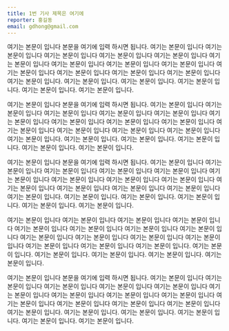 ```yaml
---
title: 1번 기사 제목은 여기에
reporter: 홍길동
email: gdhong@gmail.com
---
```


여기는 본문이 입니다 본문을 여기에 입력 하시면 됩니다. 여기는 본문이 입니다 여기는 본문이 입니다 여기는 본문이 입니다 여기는 본문이 입니다 여기는 본문이 입니다 여기는 본문이 입니다 여기는 본문이 입니다 여기는 본문이 입니다 여기는 본문이 입니다 여기는 본문이 입니다 여기는 본문이 입니다 여기는 본문이 입니다 여기는 본문이 입니다 여기는 본문이 입니다. 여기는 본문이 입니다. 여기는 본문이 입니다. 여기는 본문이 입니다. 여기는 본문이 입니다. 여기는 본문이 입니다.

여기는 본문이 입니다 본문을 여기에 입력 하시면 됩니다. 여기는 본문이 입니다 여기는 본문이 입니다 여기는 본문이 입니다 여기는 본문이 입니다 여기는 본문이 입니다 여기는 본문이 입니다 여기는 본문이 입니다 여기는 본문이 입니다 여기는 본문이 입니다 여기는 본문이 입니다 여기는 본문이 입니다 여기는 본문이 입니다 여기는 본문이 입니다 여기는 본문이 입니다. 여기는 본문이 입니다. 여기는 본문이 입니다. 여기는 본문이 입니다. 여기는 본문이 입니다. 여기는 본문이 입니다.

여기는 본문이 입니다 본문을 여기에 입력 하시면 됩니다. 여기는 본문이 입니다 여기는 본문이 입니다 여기는 본문이 입니다 여기는 본문이 입니다 여기는 본문이 입니다 여기는 본문이 입니다 여기는 본문이 입니다 여기는 본문이 입니다 여기는 본문이 입니다 여기는 본문이 입니다 여기는 본문이 입니다 여기는 본문이 입니다 여기는 본문이 입니다 여기는 본문이 입니다. 여기는 본문이 입니다. 여기는 본문이 입니다. 여기는 본문이 입니다. 여기는 본문이 입니다. 여기는 본문이 입니다.

여기는 본문이 입니다 여기는 본문이 입니다 여기는 본문이 입니다 여기는 본문이 입니다 여기는 본문이 입니다 여기는 본문이 입니다 여기는 본문이 입니다 여기는 본문이 입니다 여기는 본문이 입니다 여기는 본문이 입니다 여기는 본문이 입니다 여기는 본문이 입니다 여기는 본문이 입니다 여기는 본문이 입니다 여기는 본문이 입니다. 여기는 본문이 입니다. 여기는 본문이 입니다. 여기는 본문이 입니다. 여기는 본문이 입니다. 여기는 본문이 입니다.

여기는 본문이 입니다 본문을 여기에 입력 하시면 됩니다. 여기는 본문이 입니다 여기는 본문이 입니다 여기는 본문이 입니다 여기는 본문이 입니다 여기는 본문이 입니다 여기는 본문이 입니다 여기는 본문이 입니다 여기는 본문이 입니다 여기는 본문이 입니다 여기는 본문이 입니다 여기는 본문이 입니다 여기는 본문이 입니다 여기는 본문이 입니다 여기는 본문이 입니다. 여기는 본문이 입니다. 여기는 본문이 입니다. 여기는 본문이 입니다. 여기는 본문이 입니다. 여기는 본문이 입니다.



